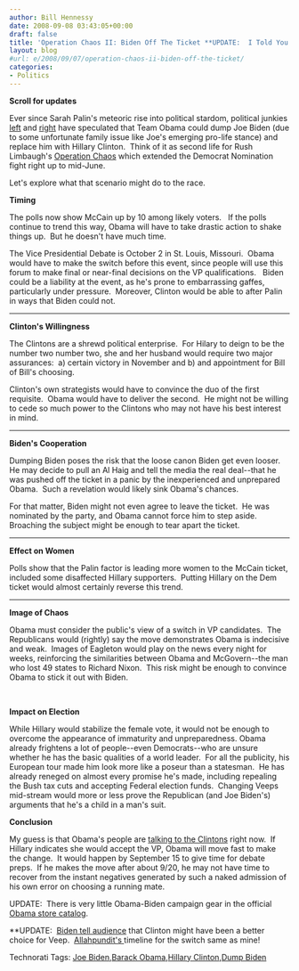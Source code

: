 ```yaml
---
author: Bill Hennessy
date: 2008-09-08 03:43:05+00:00
draft: false
title: 'Operation Chaos II: Biden Off The Ticket **UPDATE:  I Told You So!**'
layout: blog
#url: e/2008/09/07/operation-chaos-ii-biden-off-the-ticket/
categories:
- Politics
---
```


**Scroll for updates**

Ever since Sarah Palin's meteoric rise into political stardom, political junkies [left](https://www.hillaryclintonforum.net/discussion/showthread.php?p=345023) and [right](https://www.rushlimbaugh.com/home/daily/site_090508/content/01125106.guest.html) have speculated that Team Obama could dump Joe Biden (due to some unfortunate family issue like Joe's emerging pro-life stance) and replace him with Hillary Clinton.  Think of it as second life for Rush Limbaugh's [Operation Chaos](https://www.rushlimbaugh.com/home/daily/site_031908/content/01125108.guest.html) which extended the Democrat Nomination fight right up to mid-June. 

Let's explore what that scenario might do to the race.

**Timing**

The polls now show McCain up by 10 among likely voters.   If the polls continue to trend this way, Obama will have to take drastic action to shake things up.  But he doesn't have much time. 

The Vice Presidential Debate is October 2 in St. Louis, Missouri.  Obama would have to make the switch before this event, since people will use this forum to make final or near-final decisions on the VP qualifications.   Biden could be a liability at the event, as he's prone to embarrassing gaffes, particularly under pressure.  Moreover, Clinton would be able to after Palin in ways that Biden could not.

****

**Clinton's Willingness**

The Clintons are a shrewd political enterprise.  For Hilary to deign to be the number two number two, she and her husband would require two major assurances:  a) certain victory in November and b) and appointment for Bill of Bill's choosing. 

Clinton's own strategists would have to convince the duo of the first requisite.  Obama would have to deliver the second.  He might not be willing to cede so much power to the Clintons who may not have his best interest in mind.

****

**Biden's Cooperation**

Dumping Biden poses the risk that the loose canon Biden get even looser.  He may decide to pull an Al Haig and tell the media the real deal--that he was pushed off the ticket in a panic by the inexperienced and unprepared Obama.  Such a revelation would likely sink Obama's chances.

For that matter, Biden might not even agree to leave the ticket.  He was nominated by the party, and Obama cannot force him to step aside.  Broaching the subject might be enough to tear apart the ticket.

****

**Effect on Women**

Polls show that the Palin factor is leading more women to the McCain ticket, included some disaffected Hillary supporters.  Putting Hillary on the Dem ticket would almost certainly reverse this trend.

****

**Image of Chaos**

Obama must consider the public's view of a switch in VP candidates.  The Republicans would (rightly) say the move demonstrates Obama is indecisive and weak.  Images of Eagleton would play on the news every night for weeks, reinforcing the similarities between Obama and McGovern--the man who lost 49 states to Richard Nixon.  This risk might be enough to convince Obama to stick it out with Biden.

 

**Impact on Election**

While Hillary would stabilize the female vote, it would not be enough to overcome the appearance of immaturity and unpreparedness. Obama already frightens a lot of people--even Democrats--who are unsure whether he has the basic qualities of a world leader.  For all the publicity, his European tour made him look more like a poseur than a statesman.  He has already reneged on almost every promise he's made, including repealing the Bush tax cuts and accepting Federal election funds.  Changing Veeps mid-stream would more or less prove the Republican (and Joe Biden's) arguments that he's a child in a man's suit.

**Conclusion**

My guess is that Obama's people are [talking to the Clintons](https://politicalticker.blogs.cnn.com/) right now.  If Hillary indicates she would accept the VP, Obama will move fast to make the change.  It would happen by September 15 to give time for debate preps.  If he makes the move after about 9/20, he may not have time to recover from the instant negatives generated by such a naked admission of his own error on choosing a running mate. 

UPDATE:  There is very little Obama-Biden campaign gear in the official [Obama store catalog](https://store.barackobama.com/).

**UPDATE:  [Biden tell audience](https://politicalticker.blogs.cnn.com/2008/09/10/biden-hillary-might-have-been-better-vp-pick/) that Clinton might have been a better choice for Veep.  [Allahpundit's ](https://hotair.com/archives/2008/09/10/biden-hey-you-know-who-might-have-been-a-better-pick-for-vp-than-me/)timeline for the switch same as mine!


Technorati Tags: [Joe Biden](https://technorati.com/tags/Joe%20Biden),[Barack Obama](https://technorati.com/tags/Barack%20Obama),[Hillary Clinton](https://technorati.com/tags/Hillary%20Clinton),[Dump Biden](https://technorati.com/tags/Dump%20Biden)
